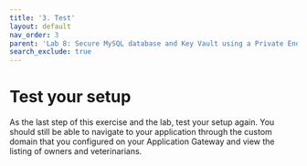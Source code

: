 ```yaml
---
title: '3. Test'
layout: default
nav_order: 3
parent: 'Lab 8: Secure MySQL database and Key Vault using a Private Endpoint'
search_exclude: true
---
```


# Test your setup

As the last step of this exercise and the lab, test your setup again. You should still be able to navigate to your application through the custom domain that you configured on your Application Gateway and view the listing of owners and veterinarians.

